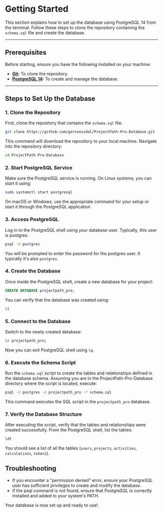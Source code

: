 # Getting Started

This section explains how to set up the database using PostgreSQL 14 from the terminal. Follow these steps to clone the repository containing the `schema.sql` file and create the database.

---

## Prerequisites

Before starting, ensure you have the following installed on your machine:

- **[Git](https://git-scm.com/):** To clone the repository.
- **[PostgreSQL 14](https://www.postgresql.org/download/):** To create and manage the database.

---

## Steps to Set Up the Database

### 1. Clone the Repository
First, clone the repository that contains the `schema.sql` file.

```bash
git clone https://github.com/gersonvidal/ProjectPath-Pro-Database.git
```

This command will download the repository to your local machine. Navigate into the repository directory:

```bash
cd ProjectPath-Pro-Database
```
### 2. Start PostgreSQL Service

Make sure the PostgreSQL service is running. On Linux systems, you can start it using:

```bash
sudo systemctl start postgresql
```

On macOS or Windows, use the appropriate command for your setup or start it through the PostgreSQL application

### 3. Access PostgreSQL

Log in to the PostgreSQL shell using your database user. Typically, this user is postgres:

```bash
psql -U postgres
```

You will be prompted to enter the password for the postgres user. It typically it's also `postgres`.

### 4. Create the Database

Once inside the PostgreSQL shell, create a new database for your project:

```sql
CREATE DATABASE projectpath_pro;
```

You can verify that the database was created using:

```bash
\l
```

### 5. Connect to the Database

Switch to the newly created database:

```bash
\c projectpath_pro;
```

Now you can exit PostgreSQL shell using `\q`. 

### 6. Execute the Schema Script

Run the `schema.sql` script to create the tables and relationships defined in the database schema. Assuming you are in the ProjectPath-Pro-Database directory where the script is located, execute:

```bash
psql -U postgres -d projectpath_pro -f schema.sql
```

This command executes the SQL script in the `projectpath_pro` database.

### 7. Verify the Database Structure

After executing the script, verify that the tables and relationships were created successfully. From the PostgreSQL shell, list the tables:

```bash
\dt
```

You should see a list of all the tables (`users`, `projects`, `activities`, `calculations`, `tokens`).

## Troubleshooting 

- If you encounter a "permission denied" error, ensure your PostgreSQL user has sufficient privileges to create and modify the database.
- If the psql command is not found, ensure that PostgreSQL is correctly installed and added to your system's PATH.

Your database is now set up and ready to use!